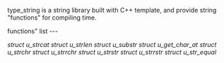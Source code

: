  type_string is a string library built with C++ template, and provide string "functions" for compiling time.

 functions" list ---
 
*struct u_strcat*
*struct u_strlen*
*struct u_substr*
*struct u_get_char_at*
*struct u_strchr*
*struct u_strrchr*
*struct u_strstr*
*struct u_strrstr*
*struct u_str_equal*

